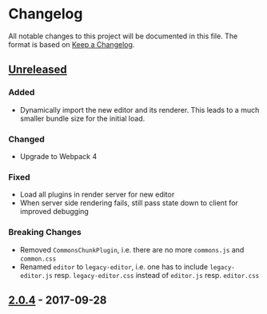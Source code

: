# Changelog

All notable changes to this project will be documented in this file. The format is based on [Keep a Changelog](https://keepachangelog.com/en/1.0.0/).

## [Unreleased]

### Added

- Dynamically import the new editor and its renderer. This leads to a much smaller bundle size for the initial load.

### Changed

- Upgrade to Webpack 4

### Fixed

- Load all plugins in render server for new editor
- When server side rendering fails, still pass state down to client for improved debugging

### Breaking Changes

- Removed `CommonsChunkPlugin`, i.e. there are no more `commons.js` and `common.css`
- Renamed `editor` to `legacy-editor`, i.e. one has to include `legacy-editor.js` resp. `legacy-editor.css` instead of `editor.js` resp. `editor.css`

## [2.0.4] - 2017-09-28

[unreleased]: https://github.com/olivierlacan/keep-a-changelog/compare/6f69feb2bd6d4da735e760d3d640717b900f5959...HEAD
[2.0.4]: https://github.com/serlo-org/athene2-assets/commit/6f69feb2bd6d4da735e760d3d640717b900f5959
